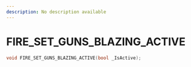 ```yaml
---
description: No description available 
---
```


# FIRE_SET_GUNS_BLAZING_ACTIVE

```cpp
void FIRE_SET_GUNS_BLAZING_ACTIVE(bool _IsActive);
```